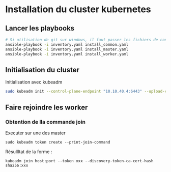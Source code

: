 # Installation du cluster kubernetes
## Lancer les playbooks
```bash
# Si utilisation de git sur windows, il faut passer les fichiers de config en LF
ansible-playbook -i inventory.yaml install_common.yaml
ansible-playbook -i inventory.yaml install_master.yaml
ansible-playbook -i inventory.yaml install_worker.yaml
```
## Initialisation du cluster
Initialisation avec kubeadm
```bash
sudo kubeadm init --control-plane-endpoint "10.10.40.4:6443" --upload-certs --pod-network-cidr="10.123.0.0/16" --config kubeadm-config.yaml
```
## Faire rejoindre les worker
### Obtention de lla commande join
Executer sur une des master
```shell
sudo kubeadm token create --print-join-command
```
Résullltat de la forme :
```shell
kubeadm join host:port --token xxx --discovery-token-ca-cert-hash sha256:xxx
```